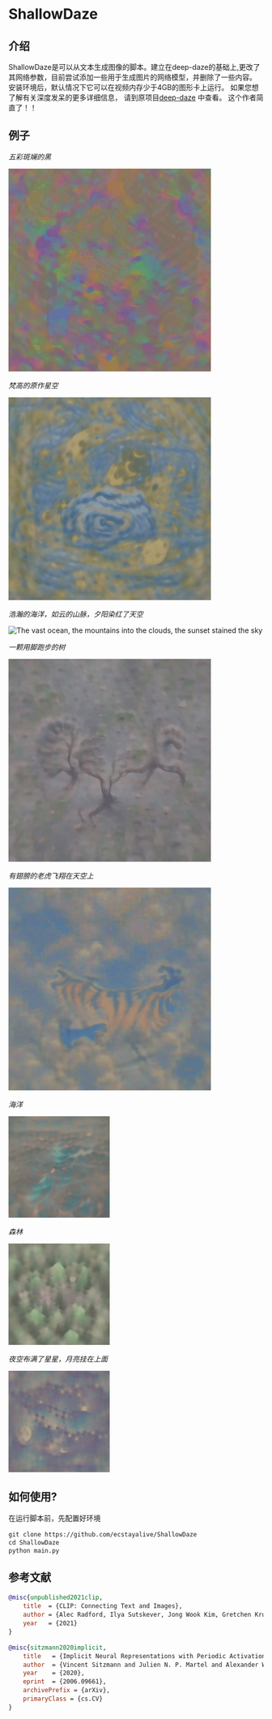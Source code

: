 # ShallowDaze

## 介绍
ShallowDaze是可以从文本生成图像的脚本。建立在deep-daze的基础上,更改了其网络参数，目前尝试添加一些用于生成图片的网络模型，并删除了一些内容。 安装环境后，默认情况下它可以在视频内存少于4GB的图形卡上运行。 如果您想了解有关深度发呆的更多详细信息，
 请到原项目[deep-daze](https://github.com/lucidrains/deep-daze) 中查看。 这个作者简直了！！

## 例子

*五彩斑斓的黑*

![Colorful black](./samples/Colorful_black.gif)

*梵高的原作星空*

![Van Gogh's original The Starry Night](./samples/Van_Gogh's_original_The_Starry_Night.gif)

*浩瀚的海洋，如云的山脉，夕阳染红了天空*

![The vast ocean, the mountains into the clouds, the sunset stained the sky](./samples/The_vast_ocean_the_mountains_into_the_clouds_the_sunset_stained_the_sky.gif)

*一颗用脚跑步的树*

![A running tree with its feet](./samples/A_running_tree_with_its_feet.gif)

*有翅膀的老虎飞翔在天空上*

![A tiger with wings is flying on the blue sky](./samples/A_tiger_with_wings_is_flying_on_the_blue_sky.gif)

*海洋*

![ocean](./samples/ocean.gif)

*森林*

![forest](./samples/forest.gif)

*夜空布满了星星，月亮挂在上面*

![The night sky is full of stars, and the moon is hang on there](./samples/The_night_sky_is_full_of_stars_and_the_moon_is_hang_on_there.gif)

## 如何使用?

在运行脚本前，先配置好环境
```
git clone https://github.com/ecstayalive/ShallowDaze
cd ShallowDaze
python main.py
```

## 参考文献

```bibtex
@misc{unpublished2021clip,
    title  = {CLIP: Connecting Text and Images},
    author = {Alec Radford, Ilya Sutskever, Jong Wook Kim, Gretchen Krueger, Sandhini Agarwal},
    year   = {2021}
}
```

```bibtex
@misc{sitzmann2020implicit,
    title   = {Implicit Neural Representations with Periodic Activation Functions},
    author  = {Vincent Sitzmann and Julien N. P. Martel and Alexander W. Bergman and David B. Lindell and Gordon Wetzstein},
    year    = {2020},
    eprint  = {2006.09661},
    archivePrefix = {arXiv},
    primaryClass = {cs.CV}
}
```